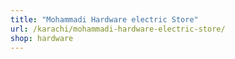 ```yaml
---
title: "Mohammadi Hardware electric Store"
url: /karachi/mohammadi-hardware-electric-store/
shop: hardware
---
```

